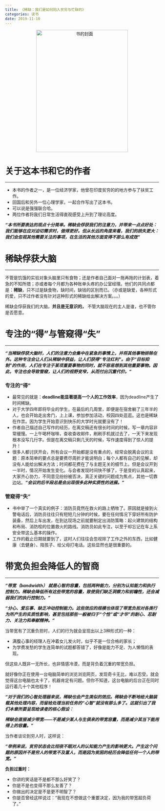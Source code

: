 ```yaml
---
title: 《稀缺：我们是如何陷入贫穷与忙碌的》
categories: 读书
date: 2019-11-10
---
```


<div align="center">
<img src="https://i.loli.net/2019/11/10/61O7IspMNE5mPhW.png" width = "300" height="400" alt="书的封面">
</div>

# 关于这本书和它的作者
---
* 本书的作者之一，是一位经济学家，他曾在印度贫穷的的地方参与了扶贫工作。
* 回国后和另外一位心理学家，一起合作写出了这本书。
* 可以说是强强联合哈。
* 两位作者将我们日常生活得直观感受上升到了理论高度。

***“本书所要表达的观点十分简单。稀缺会俘获我们的注意力，并带来一点点好处：我们能够在应对迫切需求时，做得更好。但从长远的角度来看，我们的损失更大：我们会忽视其他需要关注的事项，在生活的其他方面变得不那么有成效”***

# 稀缺俘获大脑
---
不管是饥饿的实验对象头脑里只有食物；还是作者自己面对一拖再拖的计划表，着急的不知所措；亦或者每个月都为各种账单头疼的办公室经理。他们的共同点都是：**稀缺**，只不过是缺食物，缺时间，缺钱的区别而已。（亦或是缺爱，各种形式的爱，只不过作者没有针对这种形式的稀缺给出解决方案。。。）

稀缺会俘获我们的大脑，**并且是无意识的，** 不管大脑现在的主人是谁，也不管你是否愿意。

# 专注的“得”与管窥得“失”
---
***“当稀缺俘获大脑时，人们的注意力会集中在紧急的事情上，并将其他事物排除在外。这种专注会让人们从稀缺中获益，让人们获得“专注红利”。由于“目标抑制”的作用，人们在专注于某项重要事物的同时，就不容易想到其他重要事物。因此，专注也会导致管窥，让人们的视野变窄，从而付出沉重代价。”***

### 专注的“得”
* 最常见的就是：**deadline能显著提高一个人的工作效率**，因为deadline产生了时间稀缺。
* 对于大学四年即将毕业的学生，在最后的几周里，即便是在宿舍躺了三年半的人，也会开始走出舍门，上上课，参加参加活动，校园四处逛逛。这也是稀缺在作祟。因为学生开始意识到快乐的大学时光就要没有了！
* 作者自己描述自己写作的经历，在离交稿还有很长时间的时候，写一章内容非常缓慢。一上午喝杯咖啡，查收查收邮件，刷刷手机就过去了，一天下来发现根本没写几行字。但是在离交稿只剩几天的时候，写作速度得到了惊人的提升！
* 很多人都讨厌开会，所有会议一开始都是没有重点的，经常会脱离会议的主题：原本简单的要点总是要费尽周折才能说明白；每个人都有自己的见解，却没有人能给出解决方法；时间都花费在了与主题无关的细节上。但是会议开到一半时，情况开始发生变化。与会者发现时间快不够了，于是变的认真起来，大家齐心协力，不同意见纷纷被否决，真正关键的问题成为焦点，其他一切靠边站。***“会议的后半段总是会出现很多此种实质性的进展。”***
 
### 管窥得“失”
* 书中举了一个真实的例子：消防员竟然在救火的路上牺牲了。原因就是接到火警电话后，消防员往往只有短短几分钟的时候，要在任何情况下穿好所有防护装备，然后上车出发，在到达现场之前就要制定出消防策略：起火建筑的结构和布局、消防栓的位置救火的路线。消防员如此专注，以至于却忘记在车上系安全带这么基本的操作。
* 工作的截止日期就要到了，这时人们往往会忽视除了工作之外的东西，比如健康（去健身）、陪孩子、给父母打电话。这些显然也是很重要的。

# 带宽负担会降低人的智商
---
***“带宽（bandwidth） 就是心智的容量，包括两种能力，分别为认知能力和执行控制力。稀缺会降低所有这些带宽的容量，致使我们缺乏洞察力和前瞻性，还会减弱我们的执行控制力。”***

***“分心、爱忘事、缺乏冲动控制能力。这些效应的规模也体现了带宽负担对各类行为所产生的实质性影响，甚至包括那些一般被归于“个性”或“才华”的耐心、忍耐力、关注力和奉献精神。”***

当带宽有了沉重负担时，人们的行为就会呈现出以上3种形式的一种：
* 满腹心事的经理人在冲着女儿发火时，似乎不是一位合格的家长；
* 为学费发愁的学生连简单的试题都答错了，好像是能力不足、为人懒惰的表现。

但这些人既非一无所长，也非情感冷漠，而是背负着沉重的带宽负担。

就好像你正在使用一台电脑简单的浏览浏览网页，发现奇卡无比，难以忍受。就会觉得这台电脑也太卡了，机器肯定有问题。但你不知道，这台电脑的后台正在同时运行着几十个其他程序！

***“对于我们的心智处理器来说，稀缺也会产生类似的效应。稀缺会不断地给大脑装载其他处理内容，而留给处理当前任务的“心智”就没有那么多了。这就引出了我们本章所要呈现给读者的核心假设：***

***稀缺会直接减少带宽——不是减少某人与生俱来的带宽容量，而是减少其当下能用得上的容量。”***

当作者谈论到穷人时，这样说：

***“举例来说，贫穷状态会比彻夜不眠对人的认知能力产生的影响更大。产生这个问题的原因并不是穷人的带宽不及富人，而是因为贫困的经历会降低任何一个人的带宽。”***

**负担过重时：**
* 你讲的笑话是不是都不那么好笑了？
* 你是不是也变得不那么友善了？
* 你做出的决定是不是更不明智了？
* 你是否曾经这样说过：“我现在不想做这个重要决定，因为我的带宽超负荷了。”





